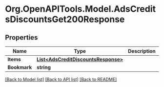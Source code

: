 # Org.OpenAPITools.Model.AdsCreditsDiscountsGet200Response

## Properties

Name | Type | Description | Notes
------------ | ------------- | ------------- | -------------
**Items** | [**List&lt;AdsCreditDiscountsResponse&gt;**](AdsCreditDiscountsResponse.md) |  | 
**Bookmark** | **string** |  | [optional] 

[[Back to Model list]](../README.md#documentation-for-models) [[Back to API list]](../README.md#documentation-for-api-endpoints) [[Back to README]](../README.md)


